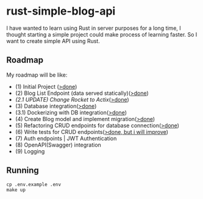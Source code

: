 # rust-simple-blog-api

I have wanted to learn using Rust in server purposes for a long time, I thought starting a simple project could make process of learning faster. So I want to create simple API using Rust.

## Roadmap
My roadmap will be like:
- (1) Initial Project ([>done](https://github.com/aliereno/rust-simple-blog-api/tree/2d48a693a5fcb0bd1cecafbb410018ee2771deff))
- (2) Blog List Endpoint (data served statically)([>done](https://github.com/aliereno/rust-simple-blog-api/tree/79e18cc601dffa7d22cd827885c319659fd31982))
- *(2.1 UPDATE) Change Rocket to Actix*([>done](https://github.com/aliereno/rust-simple-blog-api/commit/b965874d5f1005878c90d050867bb59a58c69026))
- (3) Database integration([>done](https://github.com/aliereno/rust-simple-blog-api/tree/93cf2dcf305a9f22c5ce8c28f7ab27ed51e739f9))
- (3.1) Dockerizing with DB integration([>done](https://github.com/aliereno/rust-simple-blog-api/tree/93cf2dcf305a9f22c5ce8c28f7ab27ed51e739f9))
- (4) Create Blog model and implement migration([>done](https://github.com/aliereno/rust-simple-blog-api/tree/4ec8cebf347aa46296b72522a080babd57a3b974))
- (5) Refactoring CRUD endpoints for database connection([>done](https://github.com/aliereno/rust-simple-blog-api/tree/6a22b548a037e6c30ab08604755491551af9aa0c))
- (6) Write tests for CRUD endpoints([>done, but i will improve](https://github.com/aliereno/rust-simple-blog-api/tree/d68b99069c4ae570c2963e686122582c065368e6))
- (7) Auth endpoints | JWT Authentication
- (8) OpenAPI(Swagger) integration
- (9) Logging


## Running
```
cp .env.example .env
make up
```